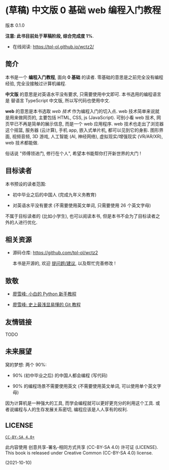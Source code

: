 # (草稿) 中文版 0 基础 web 编程入门教程

版本 0.1.0

**注意: 此书目前处于草稿阶段, 综合完成度 1%**.

+ 在线阅读: <https://tpl-ol.github.io/wctz2/>

## 简介

本书是一个 **编程入门教程**, 面向 **0 基础** 的读者.
零基础的意思是之前完全没有编程经验, 完全没接触过计算机编程.

**中文版** 的意思是对英语水平没有要求, 只需要使用中文即可.
本书选用的编程语言是 替语言 TypeScript 中文版, 所以写代码也使用中文.

**web** 的意思是本书选取 *web 技术* 作为编程入门的切入点.
web 技术简单来说就是用来做网页的, 主要包括 HTML, CSS, js (JavaScript).
可别小看 web 技术, 网页早已不再是简单的展示信息, 而是一个 web 应用程序.
web 技术也走出了浏览器这个摇篮, 服务器 (云计算), 手机 app, 嵌入式单片机,
都可以见到它的身影.
图形界面, 视频音频, 3D 游戏, 人工智能 (AI, 神经网络), 虚拟现实/增强现实 (VR/AR/XR),
web 技术都能做.

俗话说 "师傅领进门, 修行在个人", 希望本书能帮你打开新世界的大门 !

## 目标读者

本书预设的读者范围:

+ 初中毕业之后的中国人 (完成九年义务教育)

+ 对英语水平没有要求 (不需要使用英文单词, 只需要使用 26 个英文字母)

不属于目标读者的 (比如小学生), 也可以阅读本书, 但是本书不会为了目标读者之外的人进行优化.

## 相关资源

+ 源码仓库: <https://github.com/tpl-ol/wctz2>

  本书是开源的, 欢迎 [提问题/建议](https://github.com/tpl-ol/wctz2/discussions), 以及帮忙完善修改 !

## 致敬

+ [廖雪峰: 小白的 Python 新手教程](https://www.liaoxuefeng.com/wiki/1016959663602400)

+ [廖雪峰: 史上最浅显易懂的 Git 教程](https://www.liaoxuefeng.com/wiki/896043488029600)

## 友情链接

TODO

## 未来展望

窝的梦想: 两个 90%:

+ 90% (初中毕业之后) 的中国人都会编程 (写代码)

+ 90% 的编程场景不需要使用英文
  (不需要使用英文单词, 可以使用单个英文字母)

因为计算机是一种强大的工具, 而学会编程就可以更好更充分的利用这个工具.
或者说编程与人的生存发展关系密切, 编程应该是人人享有的权利.

## LICENSE

[`CC-BY-SA 4.0+`](https://creativecommons.org/licenses/by-sa/4.0/)

此内容使用 创意共享-署名-相同方式共享 (CC-BY-SA 4.0) 许可证 (LICENSE).
This book is released under Creative Common (CC-BY-SA 4.0) license.

(2021-10-10)
